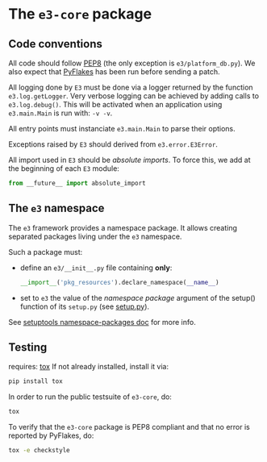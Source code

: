 The `e3-core` package
=====================

Code conventions
----------------

All code should follow [PEP8](https://www.python.org/dev/peps/pep-0008/)
(the only exception is `e3/platform_db.py`). We also expect that
[PyFlakes](https://pypi.python.org/pypi/pyflakes) has been run before sending
a patch.

All logging done by `E3` must be done via a logger returned by the function
`e3.log.getLogger`. Very verbose logging can be achieved by adding calls to
`e3.log.debug()`. This will be activated when an application using
`e3.main.Main` is run with: `-v -v`.

All entry points must instanciate `e3.main.Main` to parse their options.

Exceptions raised by `E3` should derived from `e3.error.E3Error`.

All import used in `E3` should be _absolute imports_. To force this, we add at
the beginning of each `E3` module:

```python
from __future__ import absolute_import
```

The `e3` namespace
------------------

The `e3` framework provides a namespace package. It allows creating
separated packages living under the `e3` namespace.

Such a package must:

   * define an `e3/__init__.py` file containing **only**:

     ```python
     __import__('pkg_resources').declare_namespace(__name__)
     ```

   * set to `e3` the value of the *namespace package* argument
     of the setup() function of its ``setup.py`` (see [setup.py](setup.py)).

See [setuptools namespace-packages doc][1] for more info.

[1]: http://pythonhosted.org/setuptools/setuptools.html#namespace-packages

Testing
-------

requires: [tox](https://pypi.python.org/pypi/tox)
If not already installed, install it via:

```bash
pip install tox
```

In order to run the public testsuite of `e3-core`, do:

```bash
tox
```

To verify that the `e3-core` package is PEP8 compliant and that no error is
reported by PyFlakes, do:

```bash
tox -e checkstyle
```
